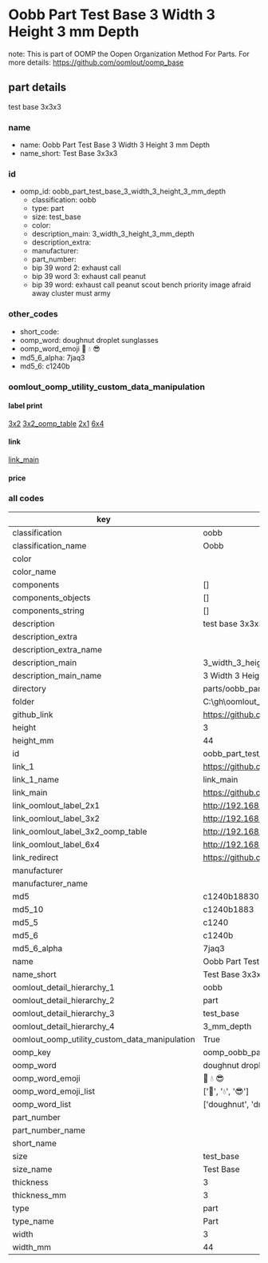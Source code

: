 # Oobb Part Test Base 3 Width 3 Height 3 mm Depth  

note: This is part of OOMP the Oopen Organization Method For Parts. For more details: https://github.com/oomlout/oomp_base

##  part details
  



test base 3x3x3



### name
* name: Oobb Part Test Base 3 Width 3 Height 3 mm Depth
* name_short: Test Base 3x3x3 
### id
* oomp_id: oobb_part_test_base_3_width_3_height_3_mm_depth
  * classification: oobb
  * type: part
  * size: test_base
  * color: 
  * description_main: 3_width_3_height_3_mm_depth
  * description_extra: 
  * manufacturer: 
  * part_number: 
  * bip 39 word 2: exhaust call
  * bip 39 word 3: exhaust call peanut
  * bip 39 word: exhaust call peanut scout bench priority image afraid away cluster must army

### other_codes
* short_code: 
* oomp_word: doughnut droplet sunglasses
* oomp_word_emoji :doughnut: :droplet: :sunglasses:
* md5_6_alpha: 7jaq3
* md5_6: c1240b






### oomlout_oomp_utility_custom_data_manipulation
#### label print
[3x2](http://192.168.1.245:1112/?label=oomp%207jaq3)
[3x2_oomp_table](http://192.168.1.108:1112/?label=oomp%207jaq3)
[2x1](http://192.168.1.242:1112/?label=oomp%207jaq3)
[6x4](http://192.168.1.55:1112/?label=oomp%207jaq3)    

#### link

[link_main](https://github.com/oomlout/oomlout_oobb_version_4_generated_parts/tree/main/navigation_oomp/oobb/part/test_base/3_width_3_height_3_mm_depth/part)                              

#### price







### all codes 
| key | value |  
| --- | --- |  
| classification | oobb |  
| classification_name | Oobb |  
| color |  |  
| color_name |  |  
| components | [] |  
| components_objects | [] |  
| components_string | [] |  
| description | test base 3x3x3 |  
| description_extra |  |  
| description_extra_name |  |  
| description_main | 3_width_3_height_3_mm_depth |  
| description_main_name | 3 Width 3 Height 3 mm Depth |  
| directory | parts/oobb_part_test_base_3_width_3_height_3_mm_depth |  
| folder | C:\gh\oomlout_oobb_version_4_generated_parts\parts\oobb_part_test_base_3_width_3_height_3_mm_depth |  
| github_link | https://github.com/oomlout/oomlout_oomp_part_src/tree/main/parts/oobb_part_test_base_3_width_3_height_3_mm_depth |  
| height | 3 |  
| height_mm | 44 |  
| id | oobb_part_test_base_3_width_3_height_3_mm_depth |  
| link_1 | https://github.com/oomlout/oomlout_oobb_version_4_generated_parts/tree/main/navigation_oomp/oobb/part/test_base/3_width_3_height_3_mm_depth/part |  
| link_1_name | link_main |  
| link_main | https://github.com/oomlout/oomlout_oobb_version_4_generated_parts/tree/main/navigation_oomp/oobb/part/test_base/3_width_3_height_3_mm_depth/part |  
| link_oomlout_label_2x1 | http://192.168.1.242:1112/?label=oomp%207jaq3 |  
| link_oomlout_label_3x2 | http://192.168.1.245:1112/?label=oomp%207jaq3 |  
| link_oomlout_label_3x2_oomp_table | http://192.168.1.108:1112/?label=oomp%207jaq3 |  
| link_oomlout_label_6x4 | http://192.168.1.55:1112/?label=oomp%207jaq3 |  
| link_redirect | https://github.com/oomlout/oomlout_oobb_version_4_generated_parts/tree/main/parts/oobb_test_base_03_03_03 |  
| manufacturer |  |  
| manufacturer_name |  |  
| md5 | c1240b1883048e2aab8a8c1543c81a7b |  
| md5_10 | c1240b1883 |  
| md5_5 | c1240 |  
| md5_6 | c1240b |  
| md5_6_alpha | 7jaq3 |  
| name | Oobb Part Test Base 3 Width 3 Height 3 mm Depth |  
| name_short | Test Base 3x3x3  |  
| oomlout_detail_hierarchy_1 | oobb |  
| oomlout_detail_hierarchy_2 | part |  
| oomlout_detail_hierarchy_3 | test_base |  
| oomlout_detail_hierarchy_4 | 3_mm_depth |  
| oomlout_oomp_utility_custom_data_manipulation | True |  
| oomp_key | oomp_oobb_part_test_base_3_width_3_height_3_mm_depth |  
| oomp_word | doughnut droplet sunglasses |  
| oomp_word_emoji | :doughnut: :droplet: :sunglasses: |  
| oomp_word_emoji_list | [':doughnut:', ':droplet:', ':sunglasses:'] |  
| oomp_word_list | ['doughnut', 'droplet', 'sunglasses'] |  
| part_number |  |  
| part_number_name |  |  
| short_name |  |  
| size | test_base |  
| size_name | Test Base |  
| thickness | 3 |  
| thickness_mm | 3 |  
| type | part |  
| type_name | Part |  
| width | 3 |  
| width_mm | 44 |  

